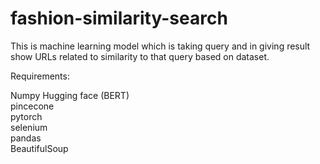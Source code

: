 # fashion-similarity-search
This is machine learning model which is taking query and in giving result show URLs related to similarity to that query based on dataset.

Requirements: 

Numpy
Hugging face (BERT)<br>
pincecone<br>
pytorch<br>
selenium <br>
pandas <br>
BeautifulSoup <br>
